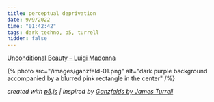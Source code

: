 ```yaml
---
title: perceptual deprivation
date: 9/9/2022
time: "01:42:42"
tags: dark techno, p5, turrell
hidden: false
---
```


[Unconditional Beauty – Luigi Madonna](https://open.spotify.com/track/6OtbkUGEyNg4NcCMZXE0Kr?si=92d1e2a3893c4667)

{% photo src="/images/ganzfeld-01.png" alt="dark purple background accompanied by a blurred pink rectangle in the center" /%}

_created with [p5.js](https://p5js.org) | inspired by [Ganzfelds by James Turrell](https://jamesturrell.com/work/type/ganzfeld/)_
